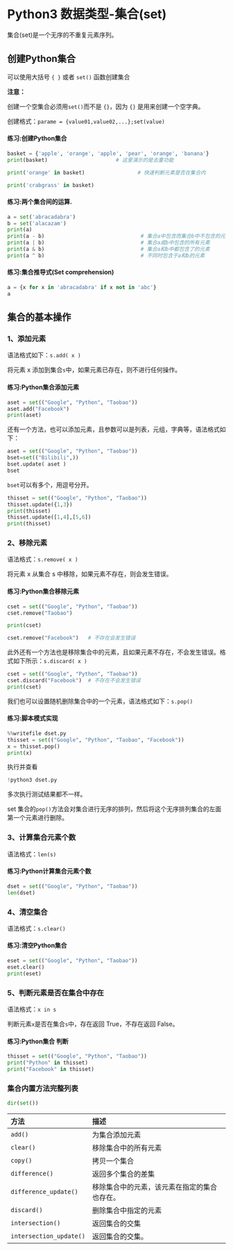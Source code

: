 # Python3 数据类型-集合(set)

集合(set)是一个无序的不重复元素序列。

## 创建Python集合

可以使用大括号 `{ }` 或者 `set()` 函数创建集合

**注意：**

创建一个空集合必须用`set()`而不是 `{}`，因为 `{}` 是用来创建一个空字典。

创建格式：`parame = {value01,value02,...};set(value)`

#### 练习:创建Python集合
```Python
basket = {'apple', 'orange', 'apple', 'pear', 'orange', 'banana'}
print(basket)                      # 这里演示的是去重功能

print('orange' in basket)                 # 快速判断元素是否在集合内

print('crabgrass' in basket)
```

#### 练习:两个集合间的运算.
```Python
a = set('abracadabra')
b = set('alacazam')
print(a)                          
print(a - b)                               # 集合a中包含而集合b中不包含的元素
print(a | b)                               # 集合a或b中包含的所有元素
print(a & b)                               # 集合a和b中都包含了的元素
print(a ^ b)                               # 不同时包含于a和b的元素
```
#### 练习:集合推导式(Set comprehension)

```Python
a = {x for x in 'abracadabra' if x not in 'abc'}
a
```

## 集合的基本操作

### 1、添加元素

语法格式如下：`s.add( x )`

将元素 x 添加到集合`s`中，如果元素已存在，则不进行任何操作。

#### 练习:Python集合添加元素

```Python
aset = set(("Google", "Python", "Taobao"))
aset.add("Facebook")
print(aset)
```

还有一个方法，也可以添加元素，且参数可以是列表，元组，字典等，语法格式如下：

```Python
aset = set(("Google", "Python", "Taobao"))
bset=set(("Bilibili",))
bset.update( aset )
bset
```

`bset`可以有多个，用逗号分开。

```Python
thisset = set(("Google", "Python", "Taobao"))
thisset.update({1,3})
print(thisset)
thisset.update([1,4],[5,6])  
print(thisset)
```

### 2、移除元素

语法格式：`s.remove( x )`

将元素 x 从集合 s 中移除，如果元素不存在，则会发生错误。

#### 练习:Python集合移除元素
```Python
cset = set(("Google", "Python", "Taobao"))
cset.remove("Taobao")

print(cset)

cset.remove("Facebook")   # 不存在会发生错误
```

此外还有一个方法也是移除集合中的元素，且如果元素不存在，不会发生错误。格式如下所示：`s.discard( x )`

```Python
cset = set(("Google", "Python", "Taobao")) 
cset.discard("Facebook")  # 不存在不会发生错误 
print(cset)
```

我们也可以设置随机删除集合中的一个元素，语法格式如下：`s.pop()`

#### 练习:脚本模式实现

```Python
%%writefile dset.py
thisset = set(("Google", "Python", "Taobao", "Facebook"))
x = thisset.pop() 
print(x)
```
执行并查看

```Python
!python3 dset.py
```

多次执行测试结果都不一样。

set 集合的`pop()`方法会对集合进行无序的排列，然后将这个无序排列集合的左面第一个元素进行删除。

### 3、计算集合元素个数

语法格式：`len(s)`

#### 练习:Python计算集合元素个数

```Python
dset = set(("Google", "Python", "Taobao"))
len(dset)
```
### 4、清空集合

语法格式：`s.clear()`


#### 练习:清空Python集合 
```Python
eset = set(("Google", "Python", "Taobao"))
eset.clear()
print(eset)
```

### 5、判断元素是否在集合中存在

语法格式：`x in s`

判断元素`x`是否在集合`s`中，存在返回 True，不存在返回 False。

#### 练习:Python集合 判断
```Python
thisset = set(("Google", "Python", "Taobao"))
print("Python" in thisset)
print("Facebook" in thisset)
```
### 集合内置方法完整列表

```Python
dir(set())
```

| 方法                    | 描述                                         |
| :---------------------- | :------------------------------------------- |
| `add()`                 | 为集合添加元素                               |
| `clear()`               | 移除集合中的所有元素                         |
| `copy()`                | 拷贝一个集合                                 |
| `difference()`          | 返回多个集合的差集                           |
| `difference_update()`   | 移除集合中的元素，该元素在指定的集合也存在。 |
| `discard()`             | 删除集合中指定的元素                         |
| `intersection()`        | 返回集合的交集                               |
| `intersection_update()` | 返回集合的交集。                             |